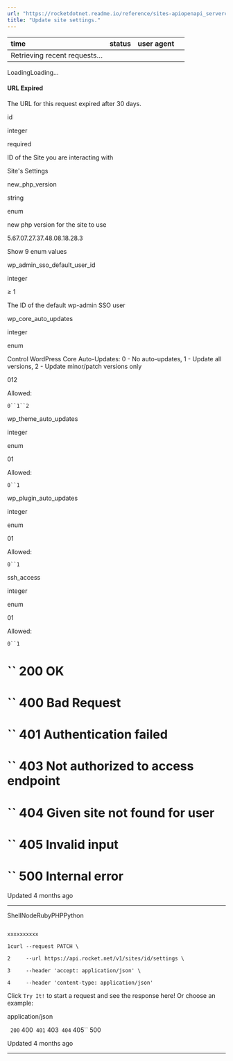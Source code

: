 ```yaml
---
url: "https://rocketdotnet.readme.io/reference/sites-apiopenapi_servercontrollerssites_controllersites_id_settings_patch"
title: "Update site settings."
---
```


| time | status | user agent |  |
| :-- | :-- | :-- | :-- |
| Retrieving recent requests… |

LoadingLoading…

#### URL Expired

The URL for this request expired after 30 days.

id

integer

required

ID of the Site you are interacting with

Site's Settings

new\_php\_version

string

enum

new php version for the site to use

5.67.07.27.37.48.08.18.28.3

Show 9 enum values

wp\_admin\_sso\_default\_user\_id

integer

≥ 1

The ID of the default wp-admin SSO user

wp\_core\_auto\_updates

integer

enum

Control WordPress Core Auto-Updates: 0 - No auto-updates, 1 - Update all versions, 2 - Update minor/patch versions only

012

Allowed:

`0``1``2`

wp\_theme\_auto\_updates

integer

enum

01

Allowed:

`0``1`

wp\_plugin\_auto\_updates

integer

enum

01

Allowed:

`0``1`

ssh\_access

integer

enum

01

Allowed:

`0``1`

# `` 200      OK

# `` 400      Bad Request

# `` 401      Authentication failed

# `` 403      Not authorized to access endpoint

# `` 404      Given site not found for user

# `` 405      Invalid input

# `` 500      Internal error

Updated 4 months ago

* * *

ShellNodeRubyPHPPython

```

xxxxxxxxxx

1curl --request PATCH \

2     --url https://api.rocket.net/v1/sites/id/settings \

3     --header 'accept: application/json' \

4     --header 'content-type: application/json'

```

Click `Try It!` to start a request and see the response here! Or choose an example:

application/json

`` 200`` 400`` 401`` 403`` 404`` 405`` 500

Updated 4 months ago

* * *